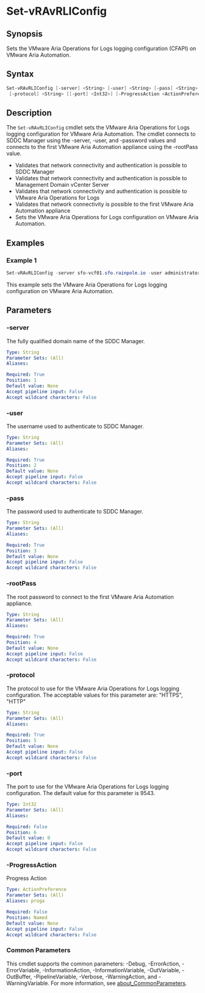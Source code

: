 # Set-vRAvRLIConfig

## Synopsis

Sets the VMware Aria Operations for Logs logging configuration (CFAPI) on VMware Aria Automation.

## Syntax

```powershell
Set-vRAvRLIConfig [-server] <String> [-user] <String> [-pass] <String> [-rootPass] <String>
 [-protocol] <String> [[-port] <Int32>] [-ProgressAction <ActionPreference>] [<CommonParameters>]
```

## Description

The `Set-vRAvRLIConfig` cmdlet sets the VMware Aria Operations for Logs logging configuration for VMware Aria
Automation.
The cmdlet connects to SDDC Manager using the -server, -user, and -password values and connects
to the first VMware Aria Automation appliance using the -rootPass value.

- Validates that network connectivity and authentication is possible to SDDC Manager
- Validates that network connectivity and authentication is possible to Management Domain vCenter Server
- Validates that network connectivity and authentication is possible to VMware Aria Operations for Logs
- Validates that network connectivity is possible to the first VMware Aria Automation appliance
- Sets the VMware Aria Operations for Logs configuration on VMware Aria Automation.

## Examples

### Example 1

```powershell
Set-vRAvRLIConfig -server sfo-vcf01.sfo.rainpole.io -user administrator@vsphere.local -pass VMw@re1! -rootPass VMw@re1! -protocol HTTPS
```

This example sets the VMware Aria Operations for Logs logging configuration on VMware Aria Automation.

## Parameters

### -server

The fully qualified domain name of the SDDC Manager.

```yaml
Type: String
Parameter Sets: (All)
Aliases:

Required: True
Position: 1
Default value: None
Accept pipeline input: False
Accept wildcard characters: False
```

### -user

The username used to authenticate to SDDC Manager.

```yaml
Type: String
Parameter Sets: (All)
Aliases:

Required: True
Position: 2
Default value: None
Accept pipeline input: False
Accept wildcard characters: False
```

### -pass

The password used to authenticate to SDDC Manager.

```yaml
Type: String
Parameter Sets: (All)
Aliases:

Required: True
Position: 3
Default value: None
Accept pipeline input: False
Accept wildcard characters: False
```

### -rootPass

The root password to connect to the first VMware Aria Automation appliance.

```yaml
Type: String
Parameter Sets: (All)
Aliases:

Required: True
Position: 4
Default value: None
Accept pipeline input: False
Accept wildcard characters: False
```

### -protocol

The protocol to use for the VMware Aria Operations for Logs logging configuration.
The acceptable values for this parameter are: "HTTPS", "HTTP"

```yaml
Type: String
Parameter Sets: (All)
Aliases:

Required: True
Position: 5
Default value: None
Accept pipeline input: False
Accept wildcard characters: False
```

### -port

The port to use for the VMware Aria Operations for Logs logging configuration.
The default value for this parameter is 9543.

```yaml
Type: Int32
Parameter Sets: (All)
Aliases:

Required: False
Position: 6
Default value: 0
Accept pipeline input: False
Accept wildcard characters: False
```

### -ProgressAction

Progress Action

```yaml
Type: ActionPreference
Parameter Sets: (All)
Aliases: proga

Required: False
Position: Named
Default value: None
Accept pipeline input: False
Accept wildcard characters: False
```

### Common Parameters

This cmdlet supports the common parameters: -Debug, -ErrorAction, -ErrorVariable, -InformationAction, -InformationVariable, -OutVariable, -OutBuffer, -PipelineVariable, -Verbose, -WarningAction, and -WarningVariable. For more information, see [about_CommonParameters](http://go.microsoft.com/fwlink/?LinkID=113216).

